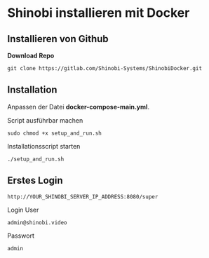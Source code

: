 # Shinobi installieren mit Docker

## Installieren von Github

**Download Repo**
```
git clone https://gitlab.com/Shinobi-Systems/ShinobiDocker.git
```

## Installation

Anpassen der Datei **docker-compose-main.yml**.

Script ausführbar machen
```
sudo chmod +x setup_and_run.sh
```

Installationsscript starten
```
./setup_and_run.sh
```

## Erstes Login
```
http://YOUR_SHINOBI_SERVER_IP_ADDRESS:8080/super
```

Login
User
```
admin@shinobi.video
```
Passwort
```
admin
```
